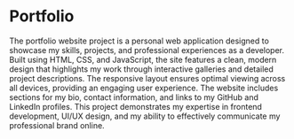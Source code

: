 # Portfolio
The portfolio website project is a personal web application designed to showcase my skills, projects, and professional experiences as a developer. Built using HTML, CSS, and JavaScript, the site features a clean, modern design that highlights my work through interactive galleries and detailed project descriptions. The responsive layout ensures optimal viewing across all devices, providing an engaging user experience. The website includes sections for my bio, contact information, and links to my GitHub and LinkedIn profiles. This project demonstrates my expertise in frontend development, UI/UX design, and my ability to effectively communicate my professional brand online.


